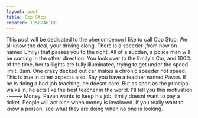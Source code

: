 ```yaml
---
layout: post
title: Cop Stop
created: 1158246180
---
```

<p>This post will be dedicated to the phenomoenon I like to call Cop Stop. We all know the deal, your driving along. There is a speeder (from now on named Emily) that passes you to the right. All of a sudden, a police man will be coming in the other direction. You look over to the Emily&#39;s Car, and 100% of the time, her taillights are fully illuminated, trying to get under the speed limit. Bam. One crazy decked out car makes a chronic speeder not speed. This is true in other aspects also. Say you have a teacher named Pavan. If he is doing a bad job teaching, he doesnt care. But as soon as the principal walks in, he acts like the best teacher in the world. I&#39;ll tell you this motivation ----&gt; Money. Pavan wants to keep his job, Emily doesnt want to pay a ticket. People will act nice when money is involoved. If you really want to know a person, see what they are doing when no one is looking.</p>
